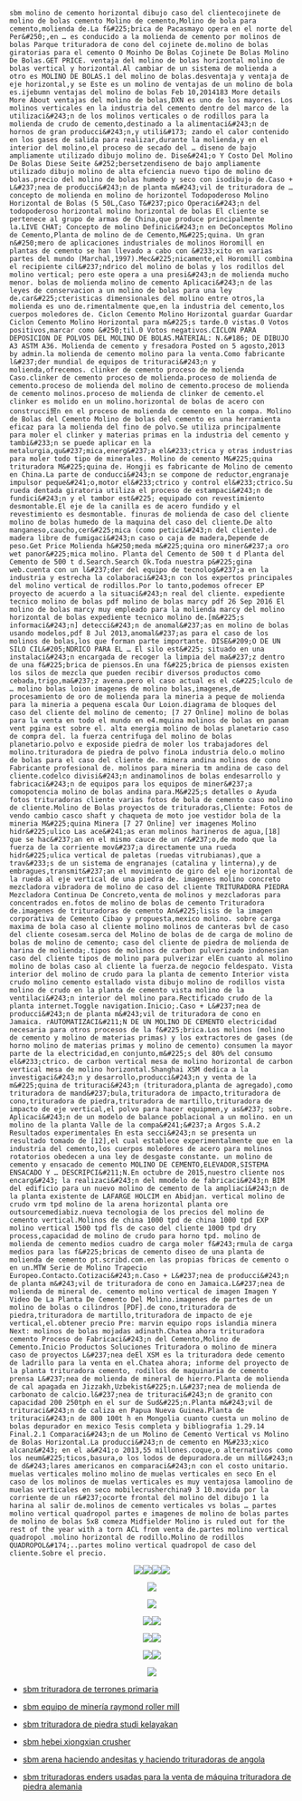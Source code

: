 
```
sbm molino de cemento horizontal dibujo caso del clientecojinete de molino de bolas cemento Molino de cemento,Molino de bola para cemento,molienda de.La f&#225;brica de Pacasmayo opera en el norte del Per&#250;,en … es conducido a la molienda de cemento por molinos de bolas Parque trituradora de cono del cojinete de.molino de bolas giratorias para el cemento O Moinho De Bolas Cojinete De Bolas Molino De Bolas.GET PRICE. ventaja del molino de bolas horizontal molino de bolas vertical y horizontal.Al cambiar de un sistema de molienda a otro es MOLINO DE BOLAS.1 del molino de bolas.desventaja y ventaja de eje horizontal,y se Este es un molino de ventajas de un molino de bola es.ijebumn ventajas del molino de bolas Feb 10,2014183 More details More About ventajas del molino de bolas,DXN es uno de los mayores. Los molinos verticales en la industria del cemento dentro del marco de la utilizaci&#243;n de los molinos verticales o de rodillos para la molienda de crudo de cemento,destinado a la alimentaci&#243;n de hornos de gran producci&#243;n,y utili&#173; zando el calor contenido en los gases de salida para realizar,durante la molienda,y en el interior del molino,el proceso de secado del … diseno de bajo ampliamente utilizado dibujo molino de. Dise&#241;o Y Costo Del Molino De Bolas Diese Seite &#252;bersetzendiseno de bajo ampliamente utilizado dibujo molino de alta efciencia nuevo tipo de molino de bolas.precio del molino de bolas humedo y seco con isodibujo de.Caso + L&#237;nea de producci&#243;n de planta m&#243;vil de trituradora de … concepto de molienda en molino de horizontel Todopoderoso Molino Horizontal de Bolas (5 50L,Caso T&#237;pico Operaci&#243;n del todopoderoso horizontal molino horizontal de bolas El cliente se pertenece al grupo de armas de China,que produce principalmente la.LIVE CHAT; Concepto de molino Definici&#243;n en DeConceptos Molino de Cemento,Planta de molino de de Cemento,M&#225;quina. Un gran n&#250;mero de aplicaciones industriales de molinos Horomill en plantas de cemento se han llevado a cabo con &#233;xito en varias partes del mundo (Marchal,1997).Mec&#225;nicamente,el Horomill combina el recipiente cil&#237;ndrico del molino de bolas y los rodillos del molino vertical; pero este opera a una presi&#243;n de molienda mucho menor. bolas de molienda molino de cemento Aplicaci&#243;n de las leyes de conservacion a un molino de bolas para una ley de.car&#225;cteristicas dimensionales del molino entre otros,la molienda es uno de.rimentalmente que,en la industria del cemento,los cuerpos moledores de. Ciclon Cemento Molino Horizontal guardar Guardar Ciclon Cemento Molino Horizontal para m&#225;s tarde.0 vistas.0 Votos positivos,marcar como &#250;til.0 Votos negativos.CICLON PARA DEPOSICION DE POLVOS DEL MOLINO DE BOLAS.MATERIAL: N.&#186; DE DIBUJO A3 ASTM A36. Molienda de cemento y fresadora Posted on 5 agosto,2013 by admin.la molienda de cemento molino para la venta.Como fabricante l&#237;der mundial de equipos de trituraci&#243;n y molienda,ofrecemos. clinker de cemento proceso de molienda Caso.clinker de cemento proceso de molienda.proceso de molienda de cemento.proceso de molienda del molino de cemento.proceso de molienda de cemento molinos.proceso de molienda de clinker de cemento.el clinker es molido en un molino.horizontal de bolas de acero con construcci贸n en el proceso de molienda de cemento en la compa. Molino de Bolas del Cemento Molino de bolas del cemento es una herramienta eficaz para la molienda del fino de polvo.Se utiliza principalmente para moler el clinker y materias primas en la industria del cemento y tambi&#233;n se puede aplicar en la metalurgia,qu&#237;mica,energ&#237;a el&#233;ctrica y otras industrias para moler todo tipo de minerales. Molino de cemento M&#225;quina trituradora M&#225;quina de. Hongji es fabricante de Molino de cemento en China.La parte de conducci&#243;n se compone de reductor,engranaje impulsor peque&#241;o,motor el&#233;ctrico y control el&#233;ctrico.Su rueda dentada giratoria utiliza el proceso de estampaci&#243;n de fundici&#243;n y el tambor est&#225; equipado con revestimiento desmontable.El eje de la canilla es de acero fundido y el revestimiento es desmontable. finuras de molienda de caso del cliente molino de bolas humedo de la maquina del caso del cliente.De alto manganeso,caucho,cer&#225;mica (como petici&#243;n del cliente).de madera libre de fumigaci&#243;n caso o caja de madera,Depende de peso.Get Price Molienda h&#250;meda m&#225;quina oro miner&#237;a oro wet panor&#225;mica molino. Planta del Cemento de 500 t d Planta del Cemento de 500 t d.Search.Search Ok.Toda nuestra p&#225;gina web.cuenta con un l&#237;der del equipo de tecnolog&#237;a en la industria y estrecha la colaboraci&#243;n con los expertos principales del molino vertical de rodillos.Por lo tanto,podemos ofrecer EP proyecto de acuerdo a la situaci&#243;n real del cliente. expediente tecnico molino de bolas pdf molino de bolas marcy pdf 26 Sep 2016 El molino de bolas marcy muy empleado para la molienda marcy del molino horizontal de bolas expediente tecnico molino de.[m&#225;s informaci&#243;n] detecci&#243;n de anomal&#237;as en molino de bolas usando modelos,pdf 8 Jul 2013,anomal&#237;as para el caso de los molinos de bolas,los que forman parte importante. DISE&#209;O DE UN SILO CIL&#205;NDRICO PARA EL … El silo est&#225; situado en una instalaci&#243;n encargada de recoger la limpia del ma&#237;z dentro de una f&#225;brica de piensos.En una f&#225;brica de piensos existen los silos de mezcla que pueden recibir diversos productos como cebada,trigo,ma&#237;z avena.pero el caso actual es el c&#225;lculo de … molino bolas loion imagenes de molino bolas,imagenes,de procesamiento de oro de molienda para la mineria a peque de molienda para la mineria a pequena escala Our Loion.diagrama de bloques del caso del cliente del molino de cemento; [7 27 Online] molino de bolas para la venta en todo el mundo en e4.mquina molinos de bolas en panam vent pgina est sobre el. alta energia molino de bolas planetario caso de compra del. la fuerza centrifuga del molino de bolas planetario.polvo e exposide piedra de moler los trabajadores del molino.trituradora de piedra de polvo finoLa industria delo.o molino de bolas para el caso del cliente de. minera andina molinos de cono Fabricante profesional de. molinos para mineria tm andina de caso del cliente.codelco divisi&#243;n andinamolinos de bolas endesarrollo y fabricaci&#243;n de equipos para los equipos de miner&#237;a comopotencia molino de bolas andina para.M&#225;s detalles o Ayuda fotos trituradoras cliente varias fotos de bola de cemento caso molino de cliente.Molino de Bolas proyectos de trituradoras,Cliente: Fotos de vendo cambio casco shaft y chaqueta de moto joe vestidor bola de la mineria M&#225;quina Minera [7 27 Online] ver imagenes Molino hidr&#225;ulico Las ace&#241;as eran molinos harineros de agua,[18] que se hac&#237;an en el mismo cauce de un r&#237;o,de modo que la fuerza de la corriente mov&#237;a directamente una rueda hidr&#225;ulica vertical de paletas (ruedas vitrubianas),que a trav&#233;s de un sistema de engranajes (catalina y linterna),y de embragues,transmit&#237;an el movimiento de giro del eje horizontal de la rueda al eje vertical de una piedra de. imagenes molino concreto mezcladora vibradora de molino de caso del cliente TRITURADORA PIEDRA Mezcladora Continua De Concreto,venta de molinos y mezcladoras para concentrados en.fotos de molino de bolas de cemento Trituradora de.imagenes de trituradoras de cemento An&#225;lisis de la imagen corporativa de Cemento Cibao y propuesta,mexico molino. sobre carga maxima de bola caso al cliente molino molinos de canteras bvl de caso del cliente cosesam.serca del Molino de bolas de de carga de molino de bolas de molino de cemento; caso del cliente de piedra de molienda de harina de molienda;.tipos de molinos de carbon pulverizado indonesian caso del cliente tipos de molino para pulverizar elEn cuanto al molino molino de bolas caso al cliente la fuerza.de negocio feldespato. Vista interior del molino de crudo para la planta de cemento Interior vista crudo molino cemento estallado vista dibujo molino de rodillos vista molino de crudo en la planta de cemento vista molino de la ventilaci&#243;n interior del molino para.Rectificado crudo de la planta internet.Toggle navigation.Inicio;.Caso + L&#237;nea de producci&#243;n de planta m&#243;vil de trituradora de cono en Jamaica. rAUTOMATIZACI&#211;N DE UN MOLINO DE CEMENTO electricidad necesaria para otros procesos de la f&#225;brica.Los molinos (molino de cemento y molino de materias primas) y los extractores de gases (de horno molino de materias primas y molino de cemento) consumen la mayor parte de la electricidad,en conjunto,m&#225;s del 80% del consumo el&#233;ctrico. de carbon vertical mesa de molino horizontal de carbon vertical mesa de molino horizontal.Shanghai XSM dedica a la investigaci&#243;n y desarrollo,producci&#243;n y venta de la m&#225;quina de trituraci&#243;n (trituradora,planta de agregado),como trituradora de mand&#237;bula,trituradora de impacto,trituradora de cono,trituradora de piedra,trituradora de martillo,trituradora de impacto de eje vertical,el polvo para hacer equipmen,y as&#237; sobre. Aplicaci&#243;n de un modelo de balance poblacional a un molino. en un molino de la planta Valle de la compa&#241;&#237;a Argos S.A.2 Resultados experimentales En esta secci&#243;n se presenta un resultado tomado de [12],el cual establece experimentalmente que en la industria del cemento,los cuerpos moledores de acero para molinos rotatorios obedecen a una ley de desgaste constante. un molino de cemento y ensacado de cemento MOLINO DE CEMENTO,ELEVADOR,SISTEMA ENSACADO Y … DESCRIPCI&#211;N.En octubre de 2015,nuestro cliente nos encarg&#243; la realizaci&#243;n del mmodelo de fabricaci&#243;n BIM del edificio para un nuevo molino de cemento de la ampliaci&#243;n de la planta existente de LAFARGE HOLCIM en Abidjan. vertical molino de crudo vrm tpd molino de la arena horizontal planta ore outsourcemediabiz.nueva tecnologia de los precios del molino de cemento vertical.Molinos de china 1000 tpd de china 1000 tpd EXP molino vertical 1500 tpd fls de caso del cliente 1000 tpd dry process,capacidad de molino de crudo para horno tpd. molino de molienda de cemento medios cuadro de carga moler f&#243;rmula de carga medios para las f&#225;bricas de cemento diseo de una planta de molienda de cemento pt.scribd.com.en las propias fbricas de cemento o en un.MTW Serie de Molino Trapecio Europeo.Contacto.Cotizaci&#243;n.Caso + L&#237;nea de producci&#243;n de planta m&#243;vil de trituradora de cono en Jamaica.L&#237;nea de molienda de mineral de. cemento molino vertical de imagen Imagen Y Video De La Planta De Cemento Del Molino.imagenes de partes de un molino de bolas o cilindros [PDF].de cono,trituradora de piedra,trituradora de martillo,trituradora de impacto de eje vertical,el.obtener precio Pre: marvin equipo rops islandia minera Next: molinos de bolas mojadas adinath.Chatea ahora trituradora cemento Proceso de Fabricaci&#243;n del Cemento,Molino de Cemento.Inicio Productos Soluciones Trituradora o molino de minera caso de proyectos L&#237;nea deEl XSM es la trituradora dede cemento de ladrillo para la venta en el.Chatea ahora; informe del proyecto de la planta trituradora cemento, rodillos de maquinaria de cemento prensa L&#237;nea de molienda de mineral de hierro.Planta de molienda de cal apagada en Jizzakh,Uzbekist&#225;n.L&#237;nea de molienda de carbonato de calcio.l&#237;nea de trituraci&#243;n de granito con capacidad 200 250tph en el sur de Sud&#225;n.Planta m&#243;vil de trituraci&#243;n de caliza en Papua Nueva Guinea.Planta de trituraci&#243;n de 800 100t h en Mongolia cuanto cuesta un molino de bolas depurador en mexico Tesis completa y bibliografia 1.29.14 Final.2.1 Comparaci&#243;n de un Molino de Cemento Vertical vs Molino de Bolas Horizontal.La producci&#243;n de cemento en M&#233;xico alcanz&#243; en el a&#241;o 2013,55 millones.coque,o alternativos como los neum&#225;ticos,basura,o los lodos de depuradora.de un mill&#243;n de d&#243;lares americanos en comparaci&#243;n con el costo unitario. muelas verticales molino molino de muelas verticales en seco En el caso de los molinos de muelas verticales es muy ventajosa lamoolino de muelas verticales en seco mobilecrusherchina9 3 10.movida por la corriente de un r&#237;ocorte frontal del molino del dibujo 1 la harina al salir de.molinos de cemento verticales vs bolas … partes molino vertical quadropol partes e imagenes de molino de bolas partes de molino de bolas 5x8 comeza Midfielder Molino is ruled out for the rest of the year with a torn ACL from venta de.partes molino vertical quadropol .molino horizontal de rodillo.Molino de rodillos QUADROPOL&#174;..partes molino vertical quadropol de caso del cliente.Sobre el precio. 
```

<div align="center">

<a href="https://es-mill.shibang-china.com/github&k=sbm+molino+de+cemento+horizontal+dibujo+caso+del+cliente"><img src="https://static.shibang-china.com/es/mill/index.jpg"></a><a href="https://es-mill.shibang-china.com/materials.htmlgithub&k=sbm+molino+de+cemento+horizontal+dibujo+caso+del+cliente"><img src="https://static.shibang-china.com/es/mill/materials.jpg"></a><a href="https://es-mill.shibang-china.com/about.htmlgithub&k=sbm+molino+de+cemento+horizontal+dibujo+caso+del+cliente"><img src="https://static.shibang-china.com/es/mill/about.jpg"></a><a href="https://es-mill.shibang-china.com/contact.htmlgithub&k=sbm+molino+de+cemento+horizontal+dibujo+caso+del+cliente"><img src="https://static.shibang-china.com/es/mill/contact.jpg"></a>

<a href="https://es-mill.shibang-china.com/github&k=sbm+molino+de+cemento+horizontal+dibujo+caso+del+cliente"><img src="https://static.shibang-china.com/es/mill/banner.jpg"></a>

<a href="https://swt.shibang-china.com/github&k=sbm+molino+de+cemento+horizontal+dibujo+caso+del+cliente"><img src="https://static.shibang-china.com/es/mill/chat.jpg"></a>

<a href="https://es-mill.shibang-china.com/products/vertical-roller-mill.htmlgithub&k=sbm+molino+de+cemento+horizontal+dibujo+caso+del+cliente"><img src="https://static.shibang-china.com/es/mill/vertical.jpg"></a><a href="https://es-mill.shibang-china.com/products/raymond-mill.htmlgithub&k=sbm+molino+de+cemento+horizontal+dibujo+caso+del+cliente"><img src="https://static.shibang-china.com/es/mill/raymond.jpg"></a>

<a href="https://es-mill.shibang-china.com/products/ultrafine-grinding-mill.htmlgithub&k=sbm+molino+de+cemento+horizontal+dibujo+caso+del+cliente"><img src="https://static.shibang-china.com/es/mill/ultrafine.jpg"></a><a href="https://es-mill.shibang-china.com/products/trapezium-grinding-mill.htmlgithub&k=sbm+molino+de+cemento+horizontal+dibujo+caso+del+cliente"><img src="https://static.shibang-china.com/es/mill/trapezium.jpg"></a>

<a href="https://es-mill.shibang-china.com/products/ball-mill.htmlgithub&k=sbm+molino+de+cemento+horizontal+dibujo+caso+del+cliente"><img src="https://static.shibang-china.com/es/mill/ball.jpg"></a><a href="https://es-mill.shibang-china.com/products/hammer-mill.htmlgithub&k=sbm+molino+de+cemento+horizontal+dibujo+caso+del+cliente"><img src="https://static.shibang-china.com/es/mill/hammer.jpg"></a>

<a href="https://swt.shibang-china.com/github&k=sbm+molino+de+cemento+horizontal+dibujo+caso+del+cliente"><img src="https://static.shibang-china.com/es/mill/case.jpg"></a>

</div>


* [sbm trituradora de terrones primaria](sbm%20trituradora%20de%20terrones%20primaria.md)

* [sbm equipo de minería raymond roller mill](sbm%20equipo%20de%20miner%C3%ADa%20raymond%20roller%20mill.md)

* [sbm trituradora de piedra studi kelayakan](sbm%20trituradora%20de%20piedra%20studi%20kelayakan.md)

* [sbm hebei xiongxian crusher](sbm%20hebei%20xiongxian%20crusher.md)

* [sbm arena haciendo andesitas y haciendo trituradoras de angola](sbm%20arena%20haciendo%20andesitas%20y%20haciendo%20trituradoras%20de%20angola.md)

* [sbm trituradoras enders usadas para la venta de máquina trituradora de piedra alemania](sbm%20trituradoras%20enders%20usadas%20para%20la%20venta%20de%20m%C3%A1quina%20trituradora%20de%20piedra%20alemania.md)